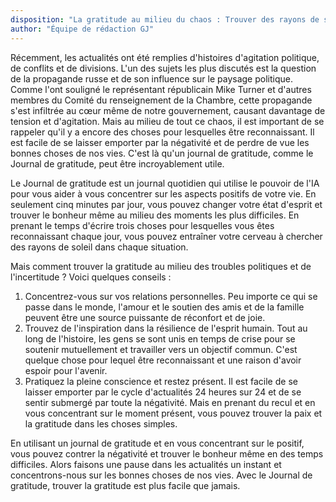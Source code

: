 ```yaml
---
disposition: "La gratitude au milieu du chaos : Trouver des rayons de soleil en des temps troubles"
author: "Équipe de rédaction GJ"
---
```


Récemment, les actualités ont été remplies d'histoires d'agitation politique, de conflits et de divisions. L'un des sujets les plus discutés est la question de la propagande russe et de son influence sur le paysage politique. Comme l'ont souligné le représentant républicain Mike Turner et d'autres membres du Comité du renseignement de la Chambre, cette propagande s'est infiltrée au cœur même de notre gouvernement, causant davantage de tension et d'agitation. Mais au milieu de tout ce chaos, il est important de se rappeler qu'il y a encore des choses pour lesquelles être reconnaissant. Il est facile de se laisser emporter par la négativité et de perdre de vue les bonnes choses de nos vies. C'est là qu'un journal de gratitude, comme le Journal de gratitude, peut être incroyablement utile.

Le Journal de gratitude est un journal quotidien qui utilise le pouvoir de l'IA pour vous aider à vous concentrer sur les aspects positifs de votre vie. En seulement cinq minutes par jour, vous pouvez changer votre état d'esprit et trouver le bonheur même au milieu des moments les plus difficiles. En prenant le temps d'écrire trois choses pour lesquelles vous êtes reconnaissant chaque jour, vous pouvez entraîner votre cerveau à chercher des rayons de soleil dans chaque situation.

Mais comment trouver la gratitude au milieu des troubles politiques et de l'incertitude ? Voici quelques conseils :
1. Concentrez-vous sur vos relations personnelles. Peu importe ce qui se passe dans le monde, l'amour et le soutien des amis et de la famille peuvent être une source puissante de réconfort et de joie.
2. Trouvez de l'inspiration dans la résilience de l'esprit humain. Tout au long de l'histoire, les gens se sont unis en temps de crise pour se soutenir mutuellement et travailler vers un objectif commun. C'est quelque chose pour lequel être reconnaissant et une raison d'avoir espoir pour l'avenir.
3. Pratiquez la pleine conscience et restez présent. Il est facile de se laisser emporter par le cycle d'actualités 24 heures sur 24 et de se sentir submergé par toute la négativité. Mais en prenant du recul et en vous concentrant sur le moment présent, vous pouvez trouver la paix et la gratitude dans les choses simples.

En utilisant un journal de gratitude et en vous concentrant sur le positif, vous pouvez contrer la négativité et trouver le bonheur même en des temps difficiles. Alors faisons une pause dans les actualités un instant et concentrons-nous sur les bonnes choses de nos vies. Avec le Journal de gratitude, trouver la gratitude est plus facile que jamais.